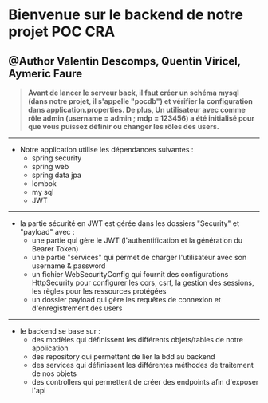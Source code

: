 # Bienvenue sur le backend de notre projet POC CRA
@Author Valentin Descomps, Quentin Viricel, Aymeric Faure
------------


> **Avant de lancer le serveur back, il faut créer un schéma mysql (dans notre projet, il s'appelle "pocdb") et vérifier la configuration dans application.properties. De plus, Un utilisateur avec comme rôle admin (username = admin ; mdp = 123456) a été initialisé pour que vous puissez définir ou changer les rôles des users.**
------------
- Notre application utilise les dépendances suivantes :
  - spring security
  - spring web
  - spring data jpa
  - lombok
  - my sql
  - JWT
------------
- la partie sécurité en JWT est gérée dans les dossiers "Security" et "payload" avec :
  - une partie qui gère le JWT (l'authentification et la génération du Bearer Token)
  - une partie "services" qui permet de charger l'utilisateur avec son username & password
  - un fichier WebSecurityConfig qui fournit des configurations HttpSecurity pour configurer les cors, csrf, la gestion des sessions, les règles pour les ressources protégées
  - un dossier payload qui gère les requêtes de connexion et d'enregistrement des users
------------
- le backend se base sur :
  - des modèles qui définissent les différents objets/tables de notre application
  - des repository qui permettent de lier la bdd au backend
  - des services qui définissent les différentes méthodes de traitement de nos objets
  - des controllers qui permettent de créer des endpoints afin d'exposer l'api
